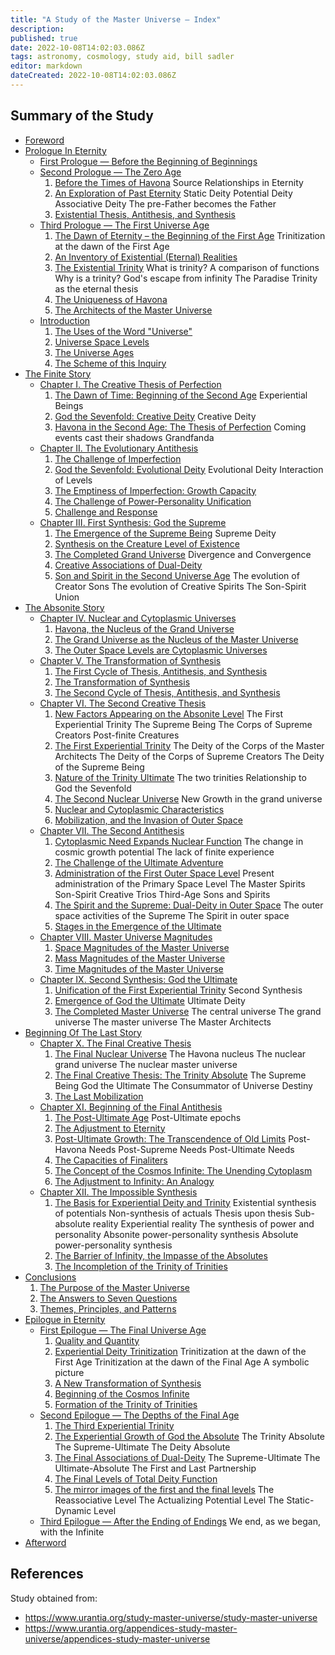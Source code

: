 ```yaml
---
title: "A Study of the Master Universe — Index"
description: 
published: true
date: 2022-10-08T14:02:03.086Z
tags: astronomy, cosmology, study aid, bill sadler
editor: markdown
dateCreated: 2022-10-08T14:02:03.086Z
---
```


## Summary of the Study

* [Foreword](/en/article/William_S_Sadler_Jr/Study_of_the_Master_Universe/Foreword)
* [Prologue In Eternity](/en/article/William_S_Sadler_Jr/Study_of_the_Master_Universe/Prologue_in_eternity)
    * [First Prologue — Before the Beginning of Beginnings](/en/article/William_S_Sadler_Jr/Study_of_the_Master_Universe/Prologue_1)
    * [Second Prologue — The Zero Age](/en/article/William_S_Sadler_Jr/Study_of_the_Master_Universe/Prologue_2)
        1. [Before the Times of Havona](/en/article/William_S_Sadler_Jr/Study_of_the_Master_Universe/Prologue_2#h-1-before-the-times-of-havona)
            Source Relationships in Eternity
        2. [An Exploration of Past Eternity](/en/article/William_S_Sadler_Jr/Study_of_the_Master_Universe/Prologue_2#h-2-an-exploration-of-past-eternity)
            Static Deity
            Potential Deity
            Associative Deity
            The pre-Father becomes the Father
        3. [Existential Thesis, Antithesis, and Synthesis](/en/article/William_S_Sadler_Jr/Study_of_the_Master_Universe/Prologue_2#h-3-existential-thesis-antithesis-and-synthesis)
    * [Third Prologue — The First Universe Age](/en/article/William_S_Sadler_Jr/Study_of_the_Master_Universe/Prologue_3)
        1. [The Dawn of Eternity – the Beginning of the First Age](/en/article/William_S_Sadler_Jr/Study_of_the_Master_Universe/Prologue_3#h-1-the-dawn-of-eternity-the-beginning-of-the-first-age)
            Trinitization at the dawn of the First Age
        2. [An Inventory of Existential (Eternal) Realities](/en/article/William_S_Sadler_Jr/Study_of_the_Master_Universe/Prologue_3#h-2-an-inventory-of-existential-eternal-realities)
        3. [The Existential Trinity](/en/article/William_S_Sadler_Jr/Study_of_the_Master_Universe/Prologue_3#h-3-the-existential-trinity)
            What is trinity?
            A comparison of functions
            Why is a trinity?
            God's escape from infinity
            The Paradise Trinity as the eternal thesis
        4. [The Uniqueness of Havona](/en/article/William_S_Sadler_Jr/Study_of_the_Master_Universe/Prologue_3#h-4-the-uniqueness-of-havona)
        5. [The Architects of the Master Universe](/en/article/William_S_Sadler_Jr/Study_of_the_Master_Universe/Prologue_3#h-5-the-architects-of-the-master-universe)
    * [Introduction](/en/article/William_S_Sadler_Jr/Study_of_the_Master_Universe/Introduction)
        1. [The Uses of the Word "Universe"](/en/article/William_S_Sadler_Jr/Study_of_the_Master_Universe/Introduction#h-1-the-uses-of-the-word-universe)
        2. [Universe Space Levels](/en/article/William_S_Sadler_Jr/Study_of_the_Master_Universe/Introduction#h-2-universe-space-levels)
        3. [The Universe Ages](/en/article/William_S_Sadler_Jr/Study_of_the_Master_Universe/Introduction#h-3-universe-ages)
        4. [The Scheme of this Inquiry](/en/article/William_S_Sadler_Jr/Study_of_the_Master_Universe/Introduction#h-4-the-scheme-of-this-inquiry)
* [The Finite Story](/en/article/William_S_Sadler_Jr/Study_of_the_Master_Universe/The_Finite_Story)
    * [Chapter I. The Creative Thesis of Perfection](/en/article/William_S_Sadler_Jr/Study_of_the_Master_Universe/1)
        1. [The Dawn of Time: Beginning of the Second Age](/en/article/William_S_Sadler_Jr/Study_of_the_Master_Universe/1#h-1-the-dawn-of-time-beginning-of-the-second-age)
            Experiential Beings
        2. [God the Sevenfold: Creative Deity](/en/article/William_S_Sadler_Jr/Study_of_the_Master_Universe/1#h-2-god-the-sevenfold-creative-deity)
            Creative Deity
        3. [Havona in the Second Age: The Thesis of Perfection](/en/article/William_S_Sadler_Jr/Study_of_the_Master_Universe/1#h-3-havona-in-the-second-age-the-thesis-of-perfection)
            Coming events cast their shadows
            Grandfanda
    * [Chapter II. The Evolutionary Antithesis](/en/article/William_S_Sadler_Jr/Study_of_the_Master_Universe/2)
        1. [The Challenge of Imperfection](/en/article/William_S_Sadler_Jr/Study_of_the_Master_Universe/2#h-1-the-challenge-of-imperfection)
        2. [God the Sevenfold: Evolutional Deity](/en/article/William_S_Sadler_Jr/Study_of_the_Master_Universe/2#h-2-god-the-sevenfold-evolutional-deity)
            Evolutional Deity
            Interaction of Levels
        3. [The Emptiness of Imperfection: Growth Capacity](/en/article/William_S_Sadler_Jr/Study_of_the_Master_Universe/2#h-3-the-emptiness-of-imperfection-growth-capacity)
        4. [The Challenge of Power-Personality Unification](/en/article/William_S_Sadler_Jr/Study_of_the_Master_Universe/2#h-4-the-challenge-of-power-personality-unification)
        5. [Challenge and Response](/en/article/William_S_Sadler_Jr/Study_of_the_Master_Universe/2#h-5-challenge-and-response)
    * [Chapter III. First Synthesis: God the Supreme](/en/article/William_S_Sadler_Jr/Study_of_the_Master_Universe/3)
        1. [The Emergence of the Supreme Being](/en/article/William_S_Sadler_Jr/Study_of_the_Master_Universe/3#h-1-the-emergence-of-the-supreme-being)
            Supreme Deity
        2. [Synthesis on the Creature Level of Existence](/en/article/William_S_Sadler_Jr/Study_of_the_Master_Universe/3#h-2-synthesis-on-the-creature-level-of-existence)
        3. [The Completed Grand Universe](/en/article/William_S_Sadler_Jr/Study_of_the_Master_Universe/3#h-3-the-completed-grand-universe)
            Divergence and Convergence
        4. [Creative Associations of Dual-Deity](/en/article/William_S_Sadler_Jr/Study_of_the_Master_Universe/3#h-4-creative-associations-of-dual-deity)
        5. [Son and Spirit in the Second Universe Age](/en/article/William_S_Sadler_Jr/Study_of_the_Master_Universe/3#h-5-son-and-spirit-in-the-second-universe-age)
            The evolution of Creator Sons
            The evolution of Creative Spirits
            The Son-Spirit Union
* [The Absonite Story](/en/article/William_S_Sadler_Jr/Study_of_the_Master_Universe/The_Absonite_Story)
    * [Chapter IV. Nuclear and Cytoplasmic Universes](/en/article/William_S_Sadler_Jr/Study_of_the_Master_Universe/4)
        1. [Havona, the Nucleus of the Grand Universe](/en/article/William_S_Sadler_Jr/Study_of_the_Master_Universe/4#h-1-havona-the-nucleus-of-the-grand-universe)
        2. [The Grand Universe as the Nucleus of the Master Universe](/en/article/William_S_Sadler_Jr/Study_of_the_Master_Universe/4#h-2-the-grand-universe-as-the-nucleus-of-the-master-universe)
        3. [The Outer Space Levels are Cytoplasmic Universes](/en/article/William_S_Sadler_Jr/Study_of_the_Master_Universe/4#h-3-the-outer-space-levels-are-cytoplasmic-universes)
    * [Chapter V. The Transformation of Synthesis](/en/article/William_S_Sadler_Jr/Study_of_the_Master_Universe/5)
        1. [The First Cycle of Thesis, Antithesis, and Synthesis](/en/article/William_S_Sadler_Jr/Study_of_the_Master_Universe/5#h-1-the-first-cycle-of-thesis-antithesis-and-synthesis)
        2. [The Transformation of Synthesis](/en/article/William_S_Sadler_Jr/Study_of_the_Master_Universe/5#h-2-the-transformation-of-synthesis)
        3. [The Second Cycle of Thesis, Antithesis, and Synthesis](/en/article/William_S_Sadler_Jr/Study_of_the_Master_Universe/5#h-3-the-second-cycle-of-thesis-antithesis-and-synthesis)
    * [Chapter VI. The Second Creative Thesis](/en/article/William_S_Sadler_Jr/Study_of_the_Master_Universe/6)
        1. [New Factors Appearing on the Absonite Level](/en/article/William_S_Sadler_Jr/Study_of_the_Master_Universe/6#h-1-new-factors-appearing-on-the-absonite-level)
            The First Experiential Trinity
            The Supreme Being
            The Corps of Supreme Creators
            Post-finite Creatures
        2. [The First Experiential Trinity](/en/article/William_S_Sadler_Jr/Study_of_the_Master_Universe/6#h-2-the-first-experiential-trinity)
            The Deity of the Corps of the Master Architects
            The Deity of the Corps of Supreme Creators
            The Deity of the Supreme Being
        3. [Nature of the Trinity Ultimate](/en/article/William_S_Sadler_Jr/Study_of_the_Master_Universe/6#h-3-nature-of-the-trinity-ultimate)
            The two trinities
            Relationship to God the Sevenfold
        4. [The Second Nuclear Universe](/en/article/William_S_Sadler_Jr/Study_of_the_Master_Universe/6#h-4-the-second-nuclear-universe)
            New Growth in the grand universe
        5. [Nuclear and Cytoplasmic Characteristics](/en/article/William_S_Sadler_Jr/Study_of_the_Master_Universe/6#h-5-nuclear-and-cytoplasmic-characteristics)
        6. [Mobilization, and the Invasion of Outer Space](/en/article/William_S_Sadler_Jr/Study_of_the_Master_Universe/6#h-6-mobilization-and-the-invasion-of-outer-space)
    * [Chapter VII. The Second Antithesis](/en/article/William_S_Sadler_Jr/Study_of_the_Master_Universe/7)
        1. [Cytoplasmic Need Expands Nuclear Function](/en/article/William_S_Sadler_Jr/Study_of_the_Master_Universe/7#h-1-cytoplasmic-need-expands-nuclear-function)
            The change in cosmic growth potential
            The lack of finite experience
        2. [The Challenge of the Ultimate Adventure](/en/article/William_S_Sadler_Jr/Study_of_the_Master_Universe/7#h-2-the-challenge-of-the-ultimate-adventure)
        3. [Administration of the First Outer Space Level](/en/article/William_S_Sadler_Jr/Study_of_the_Master_Universe/7#h-3-administration-of-the-first-outer-space-level)
            Present administration of the Primary Space Level
            The Master Spirits
            Son-Spirit Creative Trios
            Third-Age Sons and Spirits
        4. [The Spirit and the Supreme: Dual-Deity in Outer Space](/en/article/William_S_Sadler_Jr/Study_of_the_Master_Universe/7#h-4-the-spirit-and-the-supreme-dual-deity-in-outer-space)
            The outer space activities of the Supreme
            The Spirit in outer space
        5. [Stages in the Emergence of the Ultimate](/en/article/William_S_Sadler_Jr/Study_of_the_Master_Universe/7#h-5-stages-in-the-emergence-of-the-ultimate)
    * [Chapter VIII. Master Universe Magnitudes](/en/article/William_S_Sadler_Jr/Study_of_the_Master_Universe/8)
        1. [Space Magnitudes of the Master Universe](/en/article/William_S_Sadler_Jr/Study_of_the_Master_Universe/8#h-1-space-magnitudes-of-the-master-universe)
        2. [Mass Magnitudes of the Master Universe](/en/article/William_S_Sadler_Jr/Study_of_the_Master_Universe/8#h-2-mass-magnitudes-of-the-master-universe)
        3. [Time Magnitudes of the Master Universe](/en/article/William_S_Sadler_Jr/Study_of_the_Master_Universe/8#h-3-time-magnitude-of-the-master-universe)
    * [Chapter IX. Second Synthesis: God the Ultimate](/en/article/William_S_Sadler_Jr/Study_of_the_Master_Universe/9)
        1. [Unification of the First Experiential Trinity](/en/article/William_S_Sadler_Jr/Study_of_the_Master_Universe/9#h-1-unification-of-the-first-experiential-trinity)
            Second Synthesis
        2. [Emergence of God the Ultimate](/en/article/William_S_Sadler_Jr/Study_of_the_Master_Universe/9#h-2-emergence-of-god-the--ultimate)
            Ultimate Deity
        3. [The Completed Master Universe](/en/article/William_S_Sadler_Jr/Study_of_the_Master_Universe/9#h-3-the-completed-master-universe)
            The central universe
            The grand universe
            The master universe
            The Master Architects
* [Beginning Of The Last Story](/en/article/William_S_Sadler_Jr/Study_of_the_Master_Universe/Beginning_of_the_Last_Story)
    * [Chapter X. The Final Creative Thesis](/en/article/William_S_Sadler_Jr/Study_of_the_Master_Universe/10)
        1. [The Final Nuclear Universe](/en/article/William_S_Sadler_Jr/Study_of_the_Master_Universe/10#h-1-the-final-nuclear-universe)
            The Havona nucleus
            The nuclear grand universe
            The nuclear master universe
        2. [The Final Creative Thesis: The Trinity Absolute](/en/article/William_S_Sadler_Jr/Study_of_the_Master_Universe/10#h-2-the-final-creative-thesis-the-trinity-absolute)
            The Supreme Being
            God the Ultimate
            The Consummator of Universe Destiny
        3. [The Last Mobilization](/en/article/William_S_Sadler_Jr/Study_of_the_Master_Universe/10#h-3-the-last-mobilization)
    * [Chapter XI. Beginning of the Final Antithesis](/en/article/William_S_Sadler_Jr/Study_of_the_Master_Universe/11)
        1. [The Post-Ultimate Age](/en/article/William_S_Sadler_Jr/Study_of_the_Master_Universe/11#h-1-the-post-ultimate-age)
            Post-Ultimate epochs
        2. [The Adjustment to Eternity](/en/article/William_S_Sadler_Jr/Study_of_the_Master_Universe/11#h-2-the-adjustment-to-eternity)
        3. [Post-Ultimate Growth: The Transcendence of Old Limits](/en/article/William_S_Sadler_Jr/Study_of_the_Master_Universe/11#h-3-post-ultimate-growth-the-transcendence-of-old-limits)
            Post-Havona Needs
            Post-Supreme Needs
            Post-Ultimate Needs
        4. [The Capacities of Finaliters](/en/article/William_S_Sadler_Jr/Study_of_the_Master_Universe/11#h-4-the-capacities-of-finaliters)
        5. [The Concept of the Cosmos Infinite: The Unending Cytoplasm](/en/article/William_S_Sadler_Jr/Study_of_the_Master_Universe/11#h-5-the-concept-of-the-cosmos-infinite-the-unending-cytoplasm)
        6. [The Adjustment to Infinity: An Analogy](/en/article/William_S_Sadler_Jr/Study_of_the_Master_Universe/11#h-6-the-adjustment-to-infinity-an-analogy)
    * [Chapter XII. The Impossible Synthesis](/en/article/William_S_Sadler_Jr/Study_of_the_Master_Universe/12)
        1. [The Basis for Experiential Deity and Trinity](/en/article/William_S_Sadler_Jr/Study_of_the_Master_Universe/12#h-1-the-basis-for-experiential-deity-and-trinity)
            Existential synthesis of potentials
            Non-synthesis of actuals
            Thesis upon thesis
            Sub-absolute reality
            Experiential reality
            The synthesis of power and personality
            Absonite power-personality synthesis
            Absolute power-personality synthesis
        2. [The Barrier of Infinity, the Impasse of the Absolutes](/en/article/William_S_Sadler_Jr/Study_of_the_Master_Universe/12#h-2-the-barrier-of-infinity-the-impasse-of-the-absolutes)
        3. [The Incompletion of the Trinity of Trinities](/en/article/William_S_Sadler_Jr/Study_of_the_Master_Universe/12#h-3-the-incompletion-of-the-trinity-of-trinities)
* [Conclusions](/en/article/William_S_Sadler_Jr/Study_of_the_Master_Universe/Conclusions)
    1. [The Purpose of the Master Universe](/en/article/William_S_Sadler_Jr/Study_of_the_Master_Universe/Conclusions#h-1-the-purpose-of-the-master-universe)
    2. [The Answers to Seven Questions](/en/article/William_S_Sadler_Jr/Study_of_the_Master_Universe/Conclusions#h-2-the-answers-to-seven-questions)
    3. [Themes, Principles, and Patterns](/en/article/William_S_Sadler_Jr/Study_of_the_Master_Universe/Conclusions#h-3-themes-principles-and-patterns)
* [Epilogue in Eternity](/en/article/William_S_Sadler_Jr/Study_of_the_Master_Universe/Conclusions)
    * [First Epilogue — The Final Universe Age](/en/article/William_S_Sadler_Jr/Study_of_the_Master_Universe/Epilogue_1)
        1. [Quality and Quantity](/en/article/William_S_Sadler_Jr/Study_of_the_Master_Universe/Epilogue_1#h-1-quality-and-quantity)
        2. [Experiential Deity Trinitization](/en/article/William_S_Sadler_Jr/Study_of_the_Master_Universe/Epilogue_1#h-2-experiential-deity-trinitization)
            Trinitization at the dawn of the First Age
            Trinitization at the dawn of the Final Age
            A symbolic picture
        3. [A New Transformation of Synthesis](/en/article/William_S_Sadler_Jr/Study_of_the_Master_Universe/Epilogue_1#h-3-a-new-transformation-of-synthesis)
        4. [Beginning of the Cosmos Infinite](/en/article/William_S_Sadler_Jr/Study_of_the_Master_Universe/Epilogue_1#h-4-beginning-of-the-cosmos-infinite)
        5. [Formation of the Trinity of Trinities](/en/article/William_S_Sadler_Jr/Study_of_the_Master_Universe/Epilogue_1#h-5-formation-of-the-trinity-of-trinities)
    * [Second Epilogue — The Depths of the Final Age](/en/article/William_S_Sadler_Jr/Study_of_the_Master_Universe/Epilogue_2)
        1. [The Third Experiential Trinity](/en/article/William_S_Sadler_Jr/Study_of_the_Master_Universe/Epilogue_2#h-1-the-third-experiential-trinity)
        2. [The Experiential Growth of God the Absolute](/en/article/William_S_Sadler_Jr/Study_of_the_Master_Universe/Epilogue_2#h-2-the-experiential-growth-of-god-the-absolute)
            The Trinity Absolute
            The Supreme-Ultimate
            The Deity Absolute
        3. [The Final Associations of Dual-Deity](/en/article/William_S_Sadler_Jr/Study_of_the_Master_Universe/Epilogue_2#h-3-the-final-associations-of-dual-deity)
            The Supreme-Ultimate
            The Ultimate-Absolute
            The First and Last Partnership
        4. [The Final Levels of Total Deity Function](/en/article/William_S_Sadler_Jr/Study_of_the_Master_Universe/Epilogue_2#h-4-the-final-levels-of-total-deity-function)
        5. [The mirror images of the first and the final levels](/en/article/William_S_Sadler_Jr/Study_of_the_Master_Universe/Epilogue_2#h-5-the-mirror-images-of-the-first-and-the-final-levels)
            The Reassociative Level
            The Actualizing Potential Level
            The Static-Dynamic Level
    * [Third Epilogue — After the Ending of Endings](/en/article/William_S_Sadler_Jr/Study_of_the_Master_Universe/Epilogue_3)
        We end, as we began, with the Infinite
* [Afterword](/en/article/William_S_Sadler_Jr/Study_of_the_Master_Universe/Afterword)
## References

Study obtained from:
- https://www.urantia.org/study-master-universe/study-master-universe
- https://www.urantia.org/appendices-study-master-universe/appendices-study-master-universe





